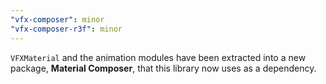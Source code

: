 ```yaml
---
"vfx-composer": minor
"vfx-composer-r3f": minor
---
```


`VFXMaterial` and the animation modules have been extracted into a new package, **Material Composer**, that this library now uses as a dependency.
